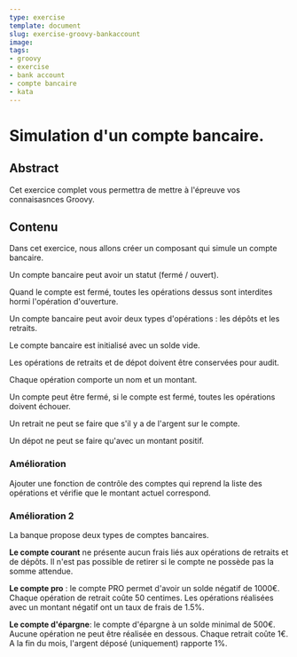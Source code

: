```yaml
---
type: exercise
template: document
slug: exercise-groovy-bankaccount
image:
tags:
- groovy
- exercise
- bank account
- compte bancaire
- kata
---
```


Simulation d'un compte bancaire.
====================================

## Abstract

Cet exercice complet vous permettra de mettre à l'épreuve vos connaisasnces Groovy.

## Contenu

Dans cet exercice, nous allons créer un composant qui simule un compte bancaire.

Un compte bancaire peut avoir un statut (fermé / ouvert).

Quand le compte est fermé, toutes les opérations dessus sont interdites hormi l'opération d'ouverture.

Un compte bancaire peut avoir deux types d'opérations : les dépôts et les retraits.

Le compte bancaire est initialisé avec un solde vide.

Les opérations de retraits et de dépot doivent être conservées pour audit. 

Chaque opération comporte un nom et un montant.

Un compte peut être fermé, si le compte est fermé, toutes les opérations doivent échouer.

Un retrait ne peut se faire que s'il y a de l'argent sur le compte.

Un dépot ne peut se faire qu'avec un montant positif.

### Amélioration

Ajouter une fonction de contrôle des comptes qui reprend la liste des opérations et vérifie que le montant actuel correspond.

### Amélioration 2

La banque propose deux types de comptes bancaires.

**Le compte courant** ne présente aucun frais liés aux opérations de retraits et de dépôts. Il n'est pas possible de retirer si le compte ne possède pas la somme attendue.

**Le compte pro** : le compte PRO permet d'avoir un solde négatif de 1000€. Chaque opération de retrait coûte 50 centimes. Les opérations réalisées avec un montant négatif ont un taux de frais de 1.5%.

**Le compte d'épargne**: le compte d'épargne à un solde minimal de 500€. Aucune opération ne peut être réalisée en dessous. Chaque retrait coûte 1€. A la fin du mois, l'argent déposé (uniquement) rapporte 1%.



